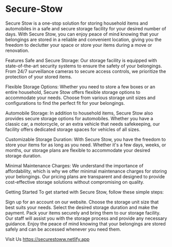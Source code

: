 ﻿# Secure-Stow
Secure Stow is a one-stop solution for storing household items and automobiles in a safe and secure storage facility for your desired number of days. With Secure Stow, you can enjoy peace of mind knowing that your belongings are stored in a reliable and convenient location, giving you the freedom to declutter your space or store your items during a move or renovation.

Features
Safe and Secure Storage: Our storage facility is equipped with state-of-the-art security systems to ensure the safety of your belongings. From 24/7 surveillance cameras to secure access controls, we prioritize the protection of your stored items.

Flexible Storage Options: Whether you need to store a few boxes or an entire household, Secure Stow offers flexible storage options to accommodate your needs. Choose from various storage unit sizes and configurations to find the perfect fit for your belongings.

Automobile Storage: In addition to household items, Secure Stow also provides secure storage options for automobiles. Whether you have a classic car, a motorcycle, or an extra vehicle that needs safekeeping, our facility offers dedicated storage spaces for vehicles of all sizes.

Customizable Storage Duration: With Secure Stow, you have the freedom to store your items for as long as you need. Whether it's a few days, weeks, or months, our storage plans are flexible to accommodate your desired storage duration.

Minimal Maintenance Charges: We understand the importance of affordability, which is why we offer minimal maintenance charges for storing your belongings. Our pricing plans are transparent and designed to provide cost-effective storage solutions without compromising on quality.

Getting Started
To get started with Secure Stow, follow these simple steps:

Sign up for an account on our website.
Choose the storage unit size that best suits your needs.
Select the desired storage duration and make the payment.
Pack your items securely and bring them to our storage facility.
Our staff will assist you with the storage process and provide any necessary guidance.
Enjoy the peace of mind knowing that your belongings are stored safely and can be accessed whenever you need them.

Visit Us
https://securestoww.netlify.app
